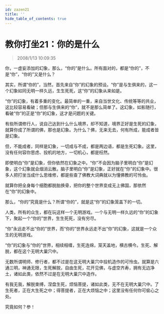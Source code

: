 ```yaml
---
id: zazen21
title: ''
hide_table_of_contents: true
---
```


# 教你打坐21：你的是什么

> 2008/1/13 10:09:35

<div style={{color: '#FF0000', fontSize: '18px', fontWeight: '500'}}>

你，一虚妄添加的幻象，那么，“你的”是什么。所有面对的，都是“你的”，不是“你”，“你的”又是什么？

其实，所谓“你的”，当然，首先来自“你”的幻象的预设。“你”是与生俱来的，这一个幻象如同无明一样久远，生生死死，这“你”的幻象从来如是。

“你”的幻象，有着多重的变化。最简单的一重，来自当世文化、传统等等的共业，这比较容易看破；但那与生俱来的“你”，就不是那么简单了。这幻象，如影随行，看破“你”的正是“你”的幻象，这才是问题的关键。

有些所谓修行人，说自己达到什么什么境界，却不知道，境界正好是生死的幻象，就算你成了所谓的佛，那也是幻象。为什么？佛，无来无去，何有所成，能成者皆是幻象。

但，不能成者，同样是幻象，一切成与不成，都是两边语，都是生死幻象。这里，没有任何容你思虑、投机的地方，一切机心，都是枉然。

即使明白“你”是幻象，但你依然在幻象之中。“你”不会因为脑子里明白“你”是幻象，这个幻象就会烟消云散。脑子里明白“你”是幻象，正好就在“你”的幻象中。很多人把打坐当成什么思维修，都是些查了佛教大词典就以为懂佛教的可怜虫。

就算你把全身每个细胞都脱胎换骨，把你的整个世界变成无上佛国，那依然在“你”的幻象中。

那么，“你的”究竟是什么？所谓“你的”，就是这“你”的幻象笼盖下的一切。

人类，所有的众生，都在玩这样一个无明游戏。一个与无明一样久远的“你”的幻象下，聚起一个“你的”世界，生生死死，没有穷尽。

“你”永远走不出“你的”世界，而“你的”世界永远走不出“你”的幻象，这就是一个众生的无明游戏。

“你”的幻象与“你的”世界，相续相缠，生死连绵，笼天盖地，横古横今。生死、解脱，都在这个无明大巢穴中。

无数所谓明师、修行者，都不过是在这无明大巢穴中投机造作的可怜虫。就算是六通三明，神通无限，生死解脱，自由生死，花开见佛，与虚空齐寿，拥有无边净土，诸如此类，依然不过是在无明大巢穴中造作。

有我无我，解脱束缚，涅盘生死，烦恼菩提，诸如此类，无不在无明大巢穴中。了生死者，正在大生死之中；得菩提者，正在大烦恼之中；这里没有任何你可偷心之处。

究竟如何？参！

</div>